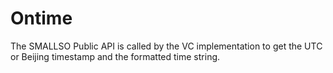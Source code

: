 # Ontime
The SMALLSO Public API is called by the VC implementation to get the UTC or Beijing timestamp and the formatted time string.
